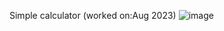 Simple calculator (worked on:Aug 2023)
![image](https://github.com/SunithaSree/SimpleJS/assets/129870333/bc7b780b-7338-4ac1-b810-22b9abf5b5bb)
